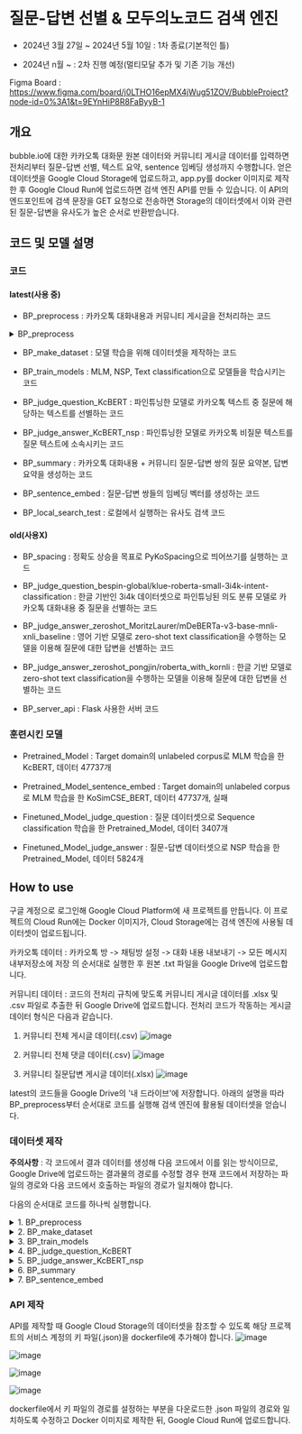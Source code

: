 # 질문-답변 선별 & 모두의노코드 검색 엔진

 - 2024년 3월 27일 ~ 2024년 5월 10일 : 1차 종료(기본적인 틀)

 - 2024년 n월 ~ : 2차 진행 예정(멀티모달 추가 및 기존 기능 개선)

Figma Board : https://www.figma.com/board/j0LTHO16epMX4jWug51ZOV/BubbleProject?node-id=0%3A1&t=9EYnHiP8R8FaByyB-1

## 개요

bubble.io에 대한 카카오톡 대화문 원본 데이터와 커뮤니티 게시글 데이터를 입력하면 전처리부터 질문-답변 선별, 텍스트 요약, sentence 임베딩 생성까지 수행합니다. 얻은 데이터셋을 Google Cloud Storage에 업로드하고, app.py를 docker 이미지로 제작한 후 Google Cloud Run에 업로드하면 검색 엔진 API를 만들 수 있습니다. 이 API의 엔드포인트에 검색 문장을 GET 요청으로 전송하면 Storage의 데이터셋에서 이와 관련된 질문-답변을 유사도가 높은 순서로 반환받습니다.

## 코드 및 모델 설명

### 코드

#### latest(사용 중)

 - BP_preprocess : 카카오톡 대화내용과 커뮤니티 게시글을 전처리하는 코드
 <details>
  <summary>BP_preprocess</summary>

  카카오톡 대화내용과 커뮤니티 게시글을 전처리하는 코드입니다.
   - 카카오톡 대화 원본 데이터 처리 과정

    1. 원본 .txt 파일에서 아래 형식의 텍스트를 다음 결과의 형태로 전처리합니다.
       > '2023년 6월 15일 오후 2:27, Kimhansav : 안녕하세요, 신입 들어왔습니다!' ---> '2023년 6월 15일 오후 2:27', 'Kimhansav', '안녕하세요, 신입 들어왔습니다!'
       이후 날짜 문자열을 비교할 수 있도록 YYYY-MM-DD의 형식으로 변형합니다.
   
    2. 한 사람이 연속적으로 메시지를 보낸 경우 이들을 하나의 메시지로 통합합니다. 문맥 보존을 간편히 하기 위해서입니다.

    3. 메시지 내용의 경우 다음 규칙에 따라 전처리를 진행합니다.
     i. \U0001F600-\U0001F64F에 해당하는 유니코드 이모티콘을 제거합니다.
     ii. 사용자를 '@이름' 의 형태로 태그한 텍스트를 제거합니다.
     iii. 메시지에 '.png', '.jpg', '삭제된 메시지입니다', '사진 읽지 않음', '동영상 읽지 않음' 을 포함하면 이를 제거합니다. 혹은 '사진','사진 n장','동영상' 만이 존재하는 행의 경우 이를 제거합니다.
     iiii. 메시지의 첫 글자가 '['라면 해당 메시지 전체를 제거합니다. 제가 사용한 데이터에서 대부분의 광고 메시지가 이 형식을 따름을 확인했습니다.
     iiiii. 줄바꿈 문자 '\n'을 제거합니다.
  
   - 커뮤니티 게시글 데이터(질문답변 게시글, 전체 게시글, 전체 댓글) 처리 과정

    1. 질문답변 게시글 데이터에서 원본 질문글로 이동할 수 있게 하기 위해 Slug를 변형한 링크를 추가합니다.
   
    2. _x1008_와 같은 기호를 자동으로 제거하기 위해 전체 게시글 데이터와 전체 댓글 데이터를 cp949 형식으로 읽은 뒤 다시 utf-8 형식으로 읽습니다.

    3. 게시글 작성 일자를 카카오톡 텍스트 생성 일자와 비교할 수 있도록 YYYY-MM-DD의 형식으로 변형합니다.
   
    4. 글 내용의 경우 다음 규칙에 따라 전처리를 진행합니다.
     i. '[ul]', '[ol]'과 같은 태그가 많아 []에 둘러싸인 텍스트를 set()에 입력한 후 태그 종류를 조사합니다. [] 안에 중요한 정보가 들어있는 경우도 있기 때문에 직접 제거할 태그를 선별했습니다.
     ii. 줄바꿈 문자, url 형식, 이미지 형식 텍스트를 제거합니다.
     iii. \U0001F600-\U0001F64F에 해당하는 유니코드 이모티콘을 제거합니다.
</details>

 - BP_make_dataset : 모델 학습을 위해 데이터셋을 제작하는 코드

 - BP_train_models : MLM, NSP, Text classification으로 모델들을 학습시키는 코드

 - BP_judge_question_KcBERT : 파인튜닝한 모델로 카카오톡 텍스트 중 질문에 해당하는 텍스트를 선별하는 코드

 - BP_judge_answer_KcBERT_nsp : 파인튜닝한 모델로 카카오톡 비질문 텍스트를 질문 텍스트에 소속시키는 코드

 - BP_summary : 카카오톡 대화내용 + 커뮤니티 질문-답변 쌍의 질문 요약본, 답변 요약을 생성하는 코드

 - BP_sentence_embed : 질문-답변 쌍들의 임베딩 벡터를 생성하는 코드

 - BP_local_search_test : 로컬에서 실행하는 유사도 검색 코드

#### old(사용X)

 - BP_spacing : 정확도 상승을 목표로 PyKoSpacing으로 띄어쓰기를 실행하는 코드

 - BP_judge_question_bespin-global/klue-roberta-small-3i4k-intent-classification : 한글 기반인 3i4k 데이터셋으로 파인튜닝된 의도 분류 모델로 카카오톡 대화내용 중 질문을 선별하는 코드

 - BP_judge_answer_zeroshot_MoritzLaurer/mDeBERTa-v3-base-mnli-xnli_baseline : 영어 기반 모델로 zero-shot text classification을 수행하는 모델을 이용해 질문에 대한 답변을 선별하는 코드

 - BP_judge_answer_zeroshot_pongjin/roberta_with_kornli : 한글 기반 모델로 zero-shot text classification을 수행하는 모델을 이용해 질문에 대한 답변을 선별하는 코드

 - BP_server_api : Flask 사용한 서버 코드


### 훈련시킨 모델

 - Pretrained_Model : Target domain의 unlabeled corpus로 MLM 학습을 한 KcBERT, 데이터 47737개

 - Pretrained_Model_sentence_embed : Target domain의 unlabeled corpus로 MLM 학습을 한 KoSimCSE_BERT, 데이터 47737개, 실패

 - Finetuned_Model_judge_question : 질문 데이터셋으로 Sequence classification 학습을 한 Pretrained_Model, 데이터 3407개

 - Finetuned_Model_judge_answer : 질문-답변 데이터셋으로 NSP 학습을 한 Pretrained_Model, 데이터 5824개

## How to use
 
구글 계정으로 로그인해 Google Cloud Platform에 새 프로젝트를 만듭니다. 이 프로젝트의 Cloud Run에는 Docker 이미지가, Cloud Storage에는 검색 엔진에 사용될 데이터셋이 업로드됩니다.

카카오톡 데이터 : 카카오톡 방 -> 채팅방 설정 -> 대화 내용 내보내기 -> 모든 메시지 내부저장소에 저장 의 순서대로 실행한 후 원본 .txt 파일을 Google Drive에 업로드합니다.

커뮤니티 데이터 : 코드의 전처리 규칙에 맞도록 커뮤니티 게시글 데이터를 .xlsx 및 .csv 파일로 추출한 뒤 Google Drive에 업로드합니다. 전처리 코드가 작동하는 게시글 데이터 형식은 다음과 같습니다.
  
 1. 커뮤니티 전체 게시글 데이터(.csv)
  ![image](https://github.com/Kimhansav/everynocode_search_engine/assets/134425555/34da45fe-62cb-4644-843f-83b9692c35f2)
  
 2. 커뮤니티 전체 댓글 데이터(.csv)
  ![image](https://github.com/Kimhansav/everynocode_search_engine/assets/134425555/dea07a32-0d58-4570-ae4b-049ebb72da22)

 3. 커뮤니티 질문답변 게시글 데이터(.xlsx)
  ![image](https://github.com/Kimhansav/everynocode_search_engine/assets/134425555/ddad5e1a-0b2b-40e6-93c4-e6afcff5ae38)

latest의 코드들을 Google Drive의 '내 드라이브'에 저장합니다. 아래의 설명을 따라 BP_preprocess부터 순서대로 코드를 실행해 검색 엔진에 활용될 데이터셋을 얻습니다. 

### 데이터셋 제작

**주의사항** : 각 코드에서 결과 데이터를 생성해 다음 코드에서 이를 읽는 방식이므로, Google Drive에 업로드하는 결과물의 경로를 수정할 경우 현재 코드에서 저장하는 파일의 경로와 다음 코드에서 호출하는 파일의 경로가 일치해야 합니다.

다음의 순서대로 코드를 하나씩 실행합니다.

<details>
  <summary>1. BP_preprocess</summary>
 
  파일을 호출하는 코드 블록에서 Google Drive에 업로드한 카카오톡 원본과 커뮤니티 게시글 원본의 이름을 변수로 설정해야 합니다. 예시는 다음과 같습니다.

  ```python
  drive.mount('/content/drive')
  file_path = '/content/drive/My Drive/KakaoTalkChats-1.txt'
  ```
  ```python
  qna_path = '/content/drive/My Drive/community_qna.xlsx' #커뮤니티 질문답변 게시글 데이터
  all_contents_path = '/content/drive/My Drive/community_all_contents.csv' #커뮤니티 전체 게시글 데이터
  all_comments_path = '/content/drive/My Drive/community_all_comments.csv' #커뮤니티 전체 댓글 데이터
  ```
  
  결과물 저장 경로를 설정합니다. 예시는 다음과 같습니다.
  
  ```python
  #.xlsx 파일로 카카오톡 전처리 결과를 google drive에 저장
  talk_save_path = '/content/drive/My Drive/talk_preprocess_result_short.xlsx'
  df.to_excel(talk_save_path)
  ```
  ```python
  #전처리된 세 커뮤니티 데이터 파일을 google drive에 저장
  df_qna.to_excel('/content/drive/My Drive/community_qna_preprocessed.xlsx')
  df_all_contents.to_csv('/content/drive/My Drive/community_all_contents_preprocessed.csv')
  df_all_comments.to_csv('/content/drive/My Drive/community_all_comments_preprocessed.csv')
  ```
  
  이후 GPU를 사용할 필요 없이 CPU로 전체 코드를 실행합니다.

  Google Drive에 업로드된 커뮤니티 데이터 전처리 결과 파일 세 개를 다운로드합니다. 간혹 이미지 인코딩 텍스트가 너무 길어 여러 셀로 나누어진 경우가 존재합니다. 전처리 함수는 데이터프레임의 셀 단위로 작동하기에 이를 처리하지 못하며, 직접 제거해주어야 합니다.
  이미지 인코딩 텍스트를 제거한 뒤 세 파일 모두 .xlsx 형식으로 다시 Google Drive에 업로드합니다.
</details>

<details>
  <summary>2. BP_make_dataset</summary>

  Google Drive에 업로드한 전처리 결과 파일을 호출합니다. 
  GPU를 사용할 필요 없이 CPU로 전체 코드를 실행합니다.
</details>

<details>
  <summary>3. BP_train_models</summary>
 
  Huggingface에서 모델을 불러와 직접 제작한 학습 데이터셋으로 학습시킵니다.
  런타임 유형을 GPU로 변경한 후 전체 코드를 실행합니다.
</details>

<details>
  <summary>4. BP_judge_question_KcBERT</summary>
 
  학습시킨 모델을 통해 카카오톡 데이터에서 텍스트 분류를 진행합니다.
  런타임 유형을 GPU로 변경한 후 전체 코드를 실행합니다.
</details>

<details>
  <summary>5. BP_judge_answer_KcBERT_nsp</summary>
 
  학습시킨 모델을 통해 카카오톡 데이터에서 텍스트 분류를 진행합니다.
  런타임 유형을 GPU로 변경한 후 전체 코드를 실행합니다.
</details>

<details>
  <summary>6. BP_summary</summary>
 
  질문-답변 선별 결과 데이터와 커뮤니티 질문답변 게시글 데이터를 결합한 뒤 각 질문-답변 쌍에 질문 요약, 답변 요약을 생성 후 추가합니다.
  런타임 유형을 GPU로 변경한 후 전체 코드를 실행합니다.
</details>

<details>
  <summary>7. BP_sentence_embed</summary>
 
  질문 요약, 답변 요약 생성 결과 데이터에서 각 질문-답변 쌍의 질문 원본과 답변 원본을 일정 비율로 반영해 임베딩을 생성합니다.
  런타임 유형을 GPU로 변경한 후 전체 코드를 실행합니다.
</details>


### API 제작

API를 제작할 때 Google Cloud Storage의 데이터셋을 참조할 수 있도록 해당 프로젝트의 서비스 계정의 키 파일(.json)을 dockerfile에 추가해야 합니다.
![image](https://github.com/Kimhansav/everynocode_search_engine/assets/134425555/13ef9a71-1391-406e-98a3-bf29d66e75df)

![image](https://github.com/Kimhansav/everynocode_search_engine/assets/134425555/ed016edf-e1c2-430e-ab7e-02b1c31212cd)

![image](https://github.com/Kimhansav/everynocode_search_engine/assets/134425555/f7f9a58d-1652-4990-b73e-d99f04387d98)

![image](https://github.com/Kimhansav/everynocode_search_engine/assets/134425555/663fe13b-0d51-4d08-bac6-6db39857bbe8)

dockerfile에서 키 파일의 경로를 설정하는 부분을 다운로드한 .json 파일의 경로와 일치하도록 수정하고 Docker 이미지로 제작한 뒤, Google Cloud Run에 업로드합니다. 
